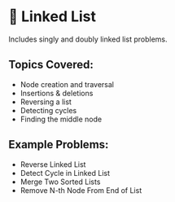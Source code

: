 # 📁 Linked List

Includes singly and doubly linked list problems.

## Topics Covered:
- Node creation and traversal
- Insertions & deletions
- Reversing a list
- Detecting cycles
- Finding the middle node

## Example Problems:
- Reverse Linked List
- Detect Cycle in Linked List
- Merge Two Sorted Lists
- Remove N-th Node From End of List
